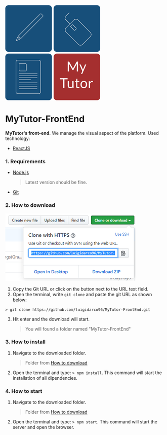 <div style="">
<img src="./public/assets/images/logo_progetto_tutorato_blue.png" width="300">
</div>

# MyTutor-FrontEnd

**MyTutor's front-end.**
We manage the visual aspect of the platform.
Used technology:

- [ReactJS](https://it.reactjs.org/)

### 1. Requirements

- [Node.js](https://nodejs.org/)
  > Latest version should be fine.
- [Git](https://git-scm.com/)

### 2. How to download

![screenshot_git_url](./public/assets/images/tut_download.png)

1. Copy the Git URL or click on the button next to the URL text field.
2. Open the terminal, write `git clone` and paste the git URL as shown below:

```
> git clone https://github.com/luigidarco96/MyTutor-FrontEnd.git
```

3. Hit enter and the download will start.
   > You will found a folder named "MyTutor-FrontEnd"

### 3. How to install

1. Navigate to the downloaded folder.
   > Folder from [How to download](#How-to-download)
2. Open the terminal and type: `> npm install`. This command will start the installation of all dipendencies.

### 4. How to start

1. Navigate to the downloaded folder.
   > Folder from [How to download](#How-to-download)
2. Open the terminal and type: `> npm start`. This command will start the server and open the browser.
